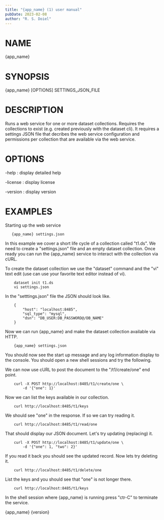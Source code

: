 ```yaml
---
title: "{app_name} (1) user manual"
pubDate: 2023-02-08
author: "R. S. Doiel"
---
```


# NAME

{app_name}

# SYNOPSIS

{app_name} [OPTIONS] SETTINGS_JSON_FILE

# DESCRIPTION

Runs a web service for one or more dataset collections. Requires
the collections to exist (e.g. created previously with the dataset
cli). It requires a settings JSON file that decribes the web service
configuration and permissions per collection that are available via
the web service.

# OPTIONS

-help
: display detailed help

-license
: display license

-version
: display version


# EXAMPLES

Starting up the web service

```
   {app_name} settings.json
```

In this example we cover a short life cycle of a collection
called "t1.ds". We need to create a "settings.json" file and
an empty dataset collection. Once ready you can run the {app_name} 
service to interact with the collection via cURL. 

To create the dataset collection we use the "dataset" command and the
"vi" text edit (use can use your favorite text editor instead of vi).

~~~
    dataset init t1.ds
	vi settings.json
~~~

In the "setttings.json" file the JSON should look like.

~~~
    {
		"host": "localhost:8485",
		"sql_type": "mysql",
		"dsn": "DB_USER:DB_PASSWORD@/DB_NAME"
	}
~~~

Now we can run {app_name} and make the dataset collection available
via HTTP.

~~~
    {app_name} settings.json
~~~

You should now see the start up message and any log information display
to the console. You should open a new shell sessions and try the following.

We can now use cURL to post the document to the "/t1/create/one" end
point. 

~~~
    curl -X POST http://localhost:8485/t1/create/one \
	    -d '{"one": 1}'
~~~

Now we can list the keys available in our collection.

~~~
    curl http://localhost:8485/t1/keys
~~~

We should see "one" in the response. If so we can try reading it.

~~~
    curl http://localhost:8485/t1/read/one
~~~

That should display our JSON document. Let's try updating (replacing)
it. 

~~~
    curl -X POST http://localhost:8485/t1/update/one \
	    -d '{"one": 1, "two": 2}'
~~~

If you read it back you should see the updated record. Now lets try
deleting it.

~~~
	curl http://localhost:8485/t1/delete/one
~~~

List the keys and you should see that "one" is not longer there.

~~~
    curl http://localhost:8485/t1/keys
~~~

In the shell session where {app_name} is running press "ctr-C"
to terminate the service.


{app_name} {version}

